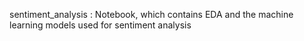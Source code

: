 sentiment_analysis : Notebook, which contains EDA and the machine learning models used for sentiment analysis
